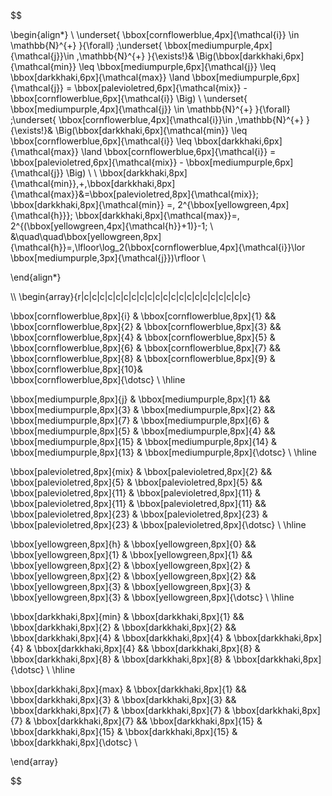 $$


\begin{align*}
  \\
  \underset{
    \bbox[cornflowerblue,4px]{\mathcal{i}} \in \mathbb{N}^{+}
  }{\forall}
  \;\underset{
    \bbox[mediumpurple,4px]{\mathcal{j}}\in \,\mathbb{N}^{+} 
  }{\exists!}& 
  \Big(\bbox[darkkhaki,6px]{\mathcal{min}} 
  \leq \bbox[mediumpurple,6px]{\mathcal{j}} \leq
  \bbox[darkkhaki,6px]{\mathcal{max}} \land
  \bbox[mediumpurple,6px]{\mathcal{j}} =
  \bbox[palevioletred,6px]{\mathcal{mix}} -
  \bbox[cornflowerblue,6px]{\mathcal{i}}
  \Big)
  \\
  \underset{
    \bbox[mediumpurple,4px]{\mathcal{j}} \in \mathbb{N}^{+}
  }{\forall}
  \;\underset{
    \bbox[cornflowerblue,4px]{\mathcal{i}}\in \,\mathbb{N}^{+}
  }{\exists!}& 
  \Big(\bbox[darkkhaki,6px]{\mathcal{min}} 
  \leq \bbox[cornflowerblue,6px]{\mathcal{i}} \leq
  \bbox[darkkhaki,6px]{\mathcal{max}} \land
  \bbox[cornflowerblue,6px]{\mathcal{i}} =
  \bbox[palevioletred,6px]{\mathcal{mix}} -
  \bbox[mediumpurple,6px]{\mathcal{j}}
  \Big)
  \\
  \\
  \bbox[darkkhaki,8px]{\mathcal{min}}\,+\,\bbox[darkkhaki,8px]{\mathcal{max}}&=\bbox[palevioletred,8px]{\mathcal{mix}}\;
  \bbox[darkkhaki,8px]{\mathcal{min}} =\, 2^{\bbox[yellowgreen,4px]{\mathcal{h}}}\; 
  \bbox[darkkhaki,8px]{\mathcal{max}}=\, 2^{(\bbox[yellowgreen,4px]{\mathcal{h}}+1)}-1\; 
  \\
  &\quad\quad\bbox[yellowgreen,8px]{\mathcal{h}}=\,\lfloor\log_2(\bbox[cornflowerblue,4px]{\mathcal{i}}\lor
  \bbox[mediumpurple,3px]{\mathcal{j}})\rfloor
  \\
  
  \end{align*}
  
  
  \\\\
  \begin{array}{r|c|c|c|c|c|c|c|c|c|c|c|c|c|c|c|c|c|c|c|c|c} 
  
  \bbox[cornflowerblue,8px]{i} & 
  \bbox[cornflowerblue,8px]{1} && 
  \bbox[cornflowerblue,8px]{2} & 
  \bbox[cornflowerblue,8px]{3} && 
  \bbox[cornflowerblue,8px]{4} & 
  \bbox[cornflowerblue,8px]{5} & 
  \bbox[cornflowerblue,8px]{6} & 
  \bbox[cornflowerblue,8px]{7} && 
  \bbox[cornflowerblue,8px]{8} & 
  \bbox[cornflowerblue,8px]{9} & 
  \bbox[cornflowerblue,8px]{10}&  
  \bbox[cornflowerblue,8px]{\dotsc} \\ \hline
  
  
  \bbox[mediumpurple,8px]{j} &
  \bbox[mediumpurple,8px]{1} &&
  \bbox[mediumpurple,8px]{3} &
  \bbox[mediumpurple,8px]{2} &&
  \bbox[mediumpurple,8px]{7} &
  \bbox[mediumpurple,8px]{6} &
  \bbox[mediumpurple,8px]{5} &
  \bbox[mediumpurple,8px]{4} &&
  \bbox[mediumpurple,8px]{15} &
  \bbox[mediumpurple,8px]{14} &
  \bbox[mediumpurple,8px]{13} & 
  \bbox[mediumpurple,8px]{\dotsc} \\ \hline
  
  \bbox[palevioletred,8px]{mix} & 
  \bbox[palevioletred,8px]{2} && 
  \bbox[palevioletred,8px]{5} & 
  \bbox[palevioletred,8px]{5} && 
  \bbox[palevioletred,8px]{11} & 
  \bbox[palevioletred,8px]{11} & 
  \bbox[palevioletred,8px]{11} & 
  \bbox[palevioletred,8px]{11} && 
  \bbox[palevioletred,8px]{23} & 
  \bbox[palevioletred,8px]{23} & 
  \bbox[palevioletred,8px]{23} & 
  \bbox[palevioletred,8px]{\dotsc} \\ \hline
  
  \bbox[yellowgreen,8px]{h} & 
  \bbox[yellowgreen,8px]{0} && 
  \bbox[yellowgreen,8px]{1} & 
  \bbox[yellowgreen,8px]{1} && 
  \bbox[yellowgreen,8px]{2} & 
  \bbox[yellowgreen,8px]{2} & 
  \bbox[yellowgreen,8px]{2} & 
  \bbox[yellowgreen,8px]{2} && 
  \bbox[yellowgreen,8px]{3} & 
  \bbox[yellowgreen,8px]{3} & 
  \bbox[yellowgreen,8px]{3} & 
  \bbox[yellowgreen,8px]{\dotsc} \\ \hline
  
  
  \bbox[darkkhaki,8px]{min} & 
  \bbox[darkkhaki,8px]{1} && 
  \bbox[darkkhaki,8px]{2} & 
  \bbox[darkkhaki,8px]{2} && 
  \bbox[darkkhaki,8px]{4} & 
  \bbox[darkkhaki,8px]{4} & 
  \bbox[darkkhaki,8px]{4} & 
  \bbox[darkkhaki,8px]{4} && 
  \bbox[darkkhaki,8px]{8} & 
  \bbox[darkkhaki,8px]{8} & 
  \bbox[darkkhaki,8px]{8} & 
  \bbox[darkkhaki,8px]{\dotsc} \\ \hline
  
  \bbox[darkkhaki,8px]{max} & 
  \bbox[darkkhaki,8px]{1} && 
  \bbox[darkkhaki,8px]{3} & 
  \bbox[darkkhaki,8px]{3} && 
  \bbox[darkkhaki,8px]{7} & 
  \bbox[darkkhaki,8px]{7} & 
  \bbox[darkkhaki,8px]{7} & 
  \bbox[darkkhaki,8px]{7} && 
  \bbox[darkkhaki,8px]{15} & 
  \bbox[darkkhaki,8px]{15} & 
  \bbox[darkkhaki,8px]{15} & 
  \bbox[darkkhaki,8px]{\dotsc} \\ 
  
  \end{array}
  
  
  
$$
